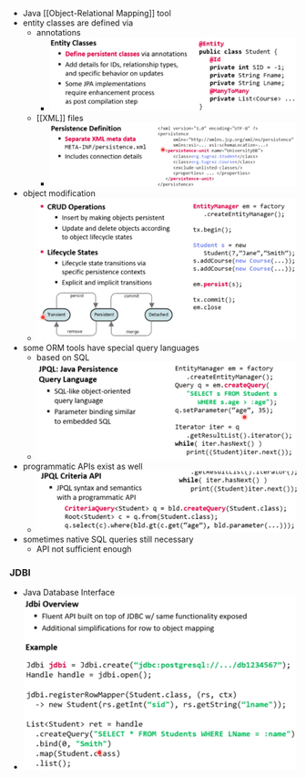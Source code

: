+ Java [[Object-Relational Mapping]] tool
+ entity classes are defined via
	+ annotations
		+ ![](../../../../z_images/Pasted%20image%2020220427131701.png)
	+ [[XML]] files
		+ ![](../../../../z_images/Pasted%20image%2020220427131650.png)
+ object modification
	+ ![](../../../../z_images/Pasted%20image%2020220427131834.png)
+ some ORM tools have special query languages
	+ based on SQL
	+ ![](../../../../z_images/Pasted%20image%2020220427132021.png)
+ programmatic APIs exist as well
	+ ![](../../../../z_images/Pasted%20image%2020220427132122.png)
+ sometimes native SQL queries still necessary
	+ API not sufficient enough

### JDBI
+ Java Database Interface
+ ![](../../../../z_images/Pasted%20image%2020220427132332.png)